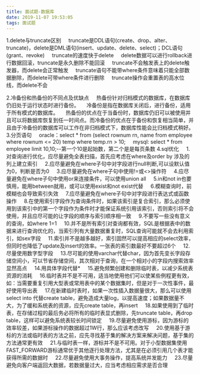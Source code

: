 ```yaml
---
title: 面试题-数据库
date: 2019-11-07 19:53:05
tags: 面试题
---
```

1.delete与truncate区别
&nbsp;&nbsp;&nbsp;&nbsp;truncate是DDL语句(create、drop、alter、truncate)，delete是DML语句(insert、update、delete、select)；DCL语句(grant、revoke)
&nbsp;&nbsp;&nbsp;&nbsp;truncate的速度快于delete
&nbsp;&nbsp;&nbsp;&nbsp;delete数据可以进行rollback进行数据回滚，truncate是永久删除不能回滚
&nbsp;&nbsp;&nbsp;&nbsp;truncate不会触发表上的delete触发器，而delete会正常触发
&nbsp;&nbsp;&nbsp;&nbsp;truncate语句不能带where条件意味着只能全部数据删除，而delete可带where条件进行删除
&nbsp;&nbsp;&nbsp;&nbsp;truncate操作会重置表的高水位线，而delete不会
<!-- more -->
2.冷备份和热备份的不同点及优缺点
&nbsp;&nbsp;&nbsp;&nbsp;热备份针对归档模式的数据库，在数据库仍旧处于运行状态时进行备份。
&nbsp;&nbsp;&nbsp;&nbsp;冷备份是指在数据库关闭后，进行备份，适用于所有模式的数据库。
&nbsp;&nbsp;&nbsp;&nbsp;热备份的优点在于当备份时，数据库仍旧可以被使用并且可以将数据库恢复到任一时间点。而冷备份的优点在于备份和恢复相当简单，并且由于冷备份的数据库可以工作在非归档模式下，数据库性能会比归档模式稍好。
3.分页语句
&nbsp;&nbsp;&nbsp;&nbsp;oracle：select * from (select rownum rn, name from employee where rownum <= 20) temp where temp.rn > 10;
&nbsp;&nbsp;&nbsp;&nbsp;mysql: select * from employee limit 10,10;--第一个10是起始数，第二个是是每页条数
4.sql优化
&nbsp;&nbsp;&nbsp;&nbsp;1.对查询进行优化，应尽量避免全表扫描，首先应考虑在where及order by 涉及的列上建立索引
&nbsp;&nbsp;&nbsp;&nbsp;2.应尽量避免在where子句中对字段进行null判断,可以设默认值为0，判断是否为0
&nbsp;&nbsp;&nbsp;&nbsp;3.应尽量避免在where子句中使用!=或<>操作符
&nbsp;&nbsp;&nbsp;&nbsp;4.应尽量避免在where子句中使用or来连接条件，可以使用union all
&nbsp;&nbsp;&nbsp;&nbsp;5.in和not in也要慎用，能用between就用，或可以使用exist和not exist代替
&nbsp;&nbsp;&nbsp;&nbsp;6.模糊查询时，前模糊也会导致索引失效
&nbsp;&nbsp;&nbsp;&nbsp;7.应尽量避免在where子句中对字段进行表达式或函数操作
&nbsp;&nbsp;&nbsp;&nbsp;8.在使用索引字段作为查询条件时，如果该索引是复合索引，那么必须使用到该索引中的第一个字段作为条件时才能保证系统引用该索引，否则索引将不会使用，并且应尽可能的让字段的顺序与索引顺序相一致
&nbsp;&nbsp;&nbsp;&nbsp;9.不要写一些没有意义的查询，如where 1=1
&nbsp;&nbsp;&nbsp;&nbsp;10.并不是所有索引对查询都有效，SQL是根据表中的数据来进行查询优化的，当索引列有大量数据重复时，SQL查询可能就不会去利用索引，如sex字段
&nbsp;&nbsp;&nbsp;&nbsp;11.索引并不是越多越好，索引固然可以提高相应的select效率，但同时也降低了update及insert的效率。一张表的索引数最好不要超过6个
&nbsp;&nbsp;&nbsp;&nbsp;12.尽量使用数字型字段
&nbsp;&nbsp;&nbsp;&nbsp;13.尽可能的使用varchar代替char，因为首先变长字段存储空间小，可以节省存储空间，其次相对于查询，在一个相对小的字段内搜索效率显然高点
&nbsp;&nbsp;&nbsp;&nbsp;14.用具体字段代替*
&nbsp;&nbsp;&nbsp;&nbsp;15.避免频繁创建和删除临时表，以减少系统表资源的消耗
&nbsp;&nbsp;&nbsp;&nbsp;16.临时表并不是不可用，适当地使用他们可以使某些例程更有效，如：当需要重复引用大型表或常用表中的某个数据集时，但是对于一次性事件，最好使用导出表
&nbsp;&nbsp;&nbsp;&nbsp;17.在新建临时表时，如果一次性插入数据量很大，那么可以使用select into 代替create table，避免造成大量log，以提高速度；如果数据量不大，为了缓和系统表的资源，应先create table，再insert
&nbsp;&nbsp;&nbsp;&nbsp;18.如果使用到了临时表，在存储过程的最后务必将所有的临时表显式删除，先truncate table，再drop table，这样可以避免系统表较长时间锁定
&nbsp;&nbsp;&nbsp;&nbsp;19.尽量避免使用游标，因为游标的效率较差，如果游标操作的数据超过1W行，那么应该考虑改写
&nbsp;&nbsp;&nbsp;&nbsp;20.使用基于游标的方法或临时表的方法之前，应先寻找基于集的解决方案来解决问题，基于集的方法通常更有效
&nbsp;&nbsp;&nbsp;&nbsp;21.与临时表一样，游标并不是不可用。对于小型数据集使用FAST_FORWARD游标通常优于其他逐行处理方法，尤其是在必须引用几个表才能获得所需的数据时
&nbsp;&nbsp;&nbsp;&nbsp;22.尽量避免使用大事务操作，提高系统并发能力
&nbsp;&nbsp;&nbsp;&nbsp;23.尽量避免向客户端返回大数据，若数据量过大，应当考虑相应需求是否合理